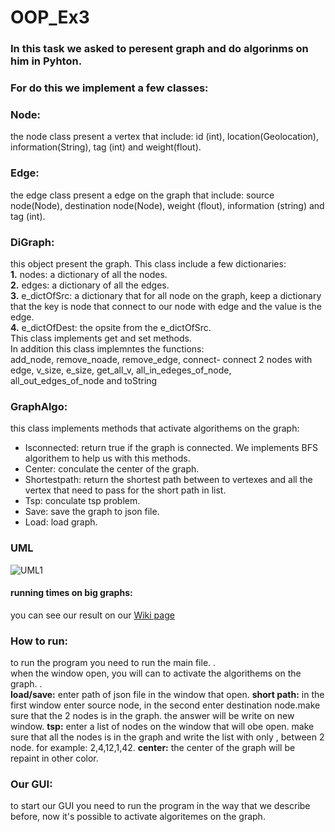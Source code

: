 # OOP_Ex3

### In this task we asked to peresent graph and do algorinms on him in Pyhton.
### For do this we implement a few classes:
### Node: 
the node class present a vertex that include: id (int), location(Geolocation), information(String), tag (int) and weight(flout).<br />	
### Edge:
the edge class present a edge on the graph that include: source node(Node), destination node(Node), weight (flout), information (string) and tag (int).<br /> 
### DiGraph:
this object present the graph. This class include a few dictionaries:<br /> 
**1.** nodes: a dictionary of all the nodes.<br /> 
**2.** edges: a dictionary of all the edges.<br /> 
**3.** e_dictOfSrc: a dictionary that for all node on the graph, keep a dictionary that the key is node that connect to our node with edge and the value is the edge.<br /> 
**4.** e_dictOfDest: the opsite from the e_dictOfSrc.<br /> This class implements get and set methods.<br /> In addition this class implemntes the functions:<br /> add_node, remove_noade, remove_edge,  connect- connect 2 nodes with edge, v_size, e_size, get_all_v, all_in_edeges_of_node, all_out_edges_of_node and toString
### GraphAlgo: 
this class implements methods that activate algorithems on the graph:
* Isconnected: return true if the graph is connected. We implements BFS algorithem to help us with this methods.<br />
* Center: conculate the center of the graph.<br />
* Shortestpath: return the shortest path between to vertexes and all the vertex that need to pass for the short path in list.<br />
* Tsp: conculate tsp problem.<br />
* Save: save the graph to json file.<br />
* Load: load graph.<br />

### UML
![UML1](https://user-images.githubusercontent.com/93136824/147604191-319422f5-4fcd-4160-b9ff-8906ba0ca73d.jpg)

#### running times on big graphs:
you can see our result on our [Wiki page](https://github.com/chenshtynmetz/OOP_Ex3/wiki/compare-result-between-Java-and-Python)

### How to run:
to run the program you need to run the main file. .<br />when the window open, you will can to activate the algorithems on the graph. .<br /> 
**load/save:** enter path of json file in the window that open. **short path:** in the first window enter source node, in the second enter destination node.make sure that the 2 nodes is in the graph. the answer will be write on new window. **tsp:** enter a list of nodes on the window that will obe open. make sure that all the nodes is in the graph and write the list with only , between 2 node. for example: 2,4,12,1,42. **center:** the center of the graph will be repaint in other color.  

### Our GUI:
to start our GUI you need to run the program in the way that we describe before, now it's possible to activate algoritemes on the graph.
